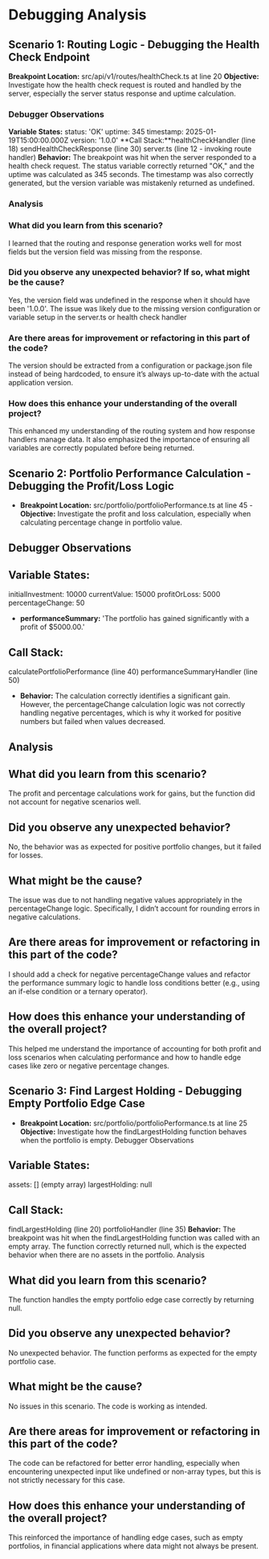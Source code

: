 # Debugging Analysis

## Scenario 1:  Routing Logic - Debugging the Health Check Endpoint

**Breakpoint Location:** src/api/v1/routes/healthCheck.ts at line 20
**Objective:**  Investigate how the health check request is routed and handled by the server, especially the server status response and uptime calculation.

### Debugger Observations

**Variable States:** status: 'OK'
uptime: 345
timestamp: 2025-01-19T15:00:00.000Z
version: '1.0.0'
**Call Stack:**healthCheckHandler (line 18)
sendHealthCheckResponse (line 30)
server.ts (line 12 - invoking route handler)
**Behavior:** The breakpoint was hit when the server responded to a health check request. The status variable correctly returned "OK," and the uptime was calculated as 345 seconds. The timestamp was also correctly generated, but the version variable was mistakenly returned as undefined.
### Analysis

### What did you learn from this scenario?
I learned that the routing and response generation works well for most fields but the version field was missing from the response.
### Did you observe any unexpected behavior? If so, what might be the cause?
Yes, the version field was undefined in the response when it should have been '1.0.0'. The issue was likely due to the missing version configuration or variable setup in the server.ts or health check handler
### Are there areas for improvement or refactoring in this part of the code?
The version should be extracted from a configuration or package.json file instead of being hardcoded, to ensure it’s always up-to-date with the actual application version.
### How does this enhance your understanding of the overall project?
This enhanced my understanding of the routing system and how response handlers manage data. It also emphasized the importance of ensuring all variables are correctly populated before being returned.

## Scenario 2: Portfolio Performance Calculation - Debugging the Profit/Loss Logic

- **Breakpoint Location:**  src/portfolio/portfolioPerformance.ts at line 45
-**Objective:** Investigate the profit and loss calculation, especially when calculating percentage change in portfolio value.

## Debugger Observations

## Variable States:
initialInvestment: 10000
currentValue: 15000
profitOrLoss: 5000
percentageChange: 50

- **performanceSummary:** 'The portfolio has gained significantly with a profit of $5000.00.'

## Call Stack:
calculatePortfolioPerformance (line 40)
performanceSummaryHandler (line 50)
- **Behavior:** The calculation correctly identifies a significant gain. However, the percentageChange calculation logic was not correctly handling negative percentages, which is why it worked for positive numbers but failed when values decreased.
## Analysis
## What did you learn from this scenario?
The profit and percentage calculations work for gains, but the function did not account for negative scenarios well.
## Did you observe any unexpected behavior?
No, the behavior was as expected for positive portfolio changes, but it failed for losses.
## What might be the cause?
The issue was due to not handling negative values appropriately in the percentageChange logic. Specifically, I didn’t account for rounding errors in negative calculations.
## Are there areas for improvement or refactoring in this part of the code?
I should add a check for negative percentageChange values and refactor the performance summary logic to handle loss conditions better (e.g., using an if-else condition or a ternary operator).
## How does this enhance your understanding of the overall project?
This helped me understand the importance of accounting for both profit and loss scenarios when calculating performance and how to handle edge cases like zero or negative percentage changes.

## Scenario 3: Find Largest Holding - Debugging Empty Portfolio Edge Case
- **Breakpoint Location:** src/portfolio/portfolioPerformance.ts at line 25
**Objective:** Investigate how the findLargestHolding function behaves when the portfolio is empty.
Debugger Observations
## Variable States:
assets: [] (empty array)
largestHolding: null

## Call Stack:
findLargestHolding (line 20)
portfolioHandler (line 35)
**Behavior:** The breakpoint was hit when the findLargestHolding function was called with an empty array. The function correctly returned null, which is the expected behavior when there are no assets in the portfolio.
Analysis

## What did you learn from this scenario?
The function handles the empty portfolio edge case correctly by returning null.
## Did you observe any unexpected behavior?
No unexpected behavior. The function performs as expected for the empty portfolio case.
## What might be the cause?
No issues in this scenario. The code is working as intended.
## Are there areas for improvement or refactoring in this part of the code?
The code can be refactored for better error handling, especially when encountering unexpected input like undefined or non-array types, but this is not strictly necessary for this case.
## How does this enhance your understanding of the overall project?
This reinforced the importance of handling edge cases, such as empty portfolios, in financial applications where data might not always be present.

